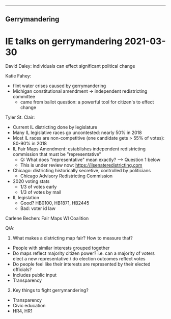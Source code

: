 --------------
Gerrymandering
--------------

# IE talks on gerrymandering 2021-03-30

David Daley: individuals can effect significant political change

Katie Fahey:
- flint water crises caused by gerrymandering
- Michigan constitutional amendment -> independent redistricting committee
  - came from ballot question: a powerful tool for citizen's to effect change
  
Tyler St. Clair:
- Current IL districting done by legislature
- Many IL legislative races go uncontested: nearly 50% in 2018
- Most IL races are non-competitive (one candidate gets > 55% of votes): 80-90% in 2018
- IL Fair Maps Amendment: establishes independent redistricting commission that must be "representative"
  - Q: What does "representative" mean exactly? --> Question 1 below
  - This is under review now: https://ilsenateredistricting.com
- Chicago: districting historically secretive, controlled by politicians
  - Chicago Advisory Redistricting Commission
- 2020 voting stats
  - 1/3 of votes early
  - 1/3 of votes by mail
- IL legislation
  - Good? HB0100, HB1871, HB2445
  - Bad: voter id law

Carlene Bechen: Fair Maps WI Coalition

Q/A:
1. What makes a districting map fair? How to measure that?
- People with similar interests grouped together
- Do maps reflect majority citizen power? i.e. can a majority of voters elect a new representative / do election outcomes reflect votes
- Do people feel like their interests are represented by their elected officials?
- Includes public input
- Transparency

2. Key things to fight gerrymandering?
- Transparency
- Civic education
- HR4, HR1

